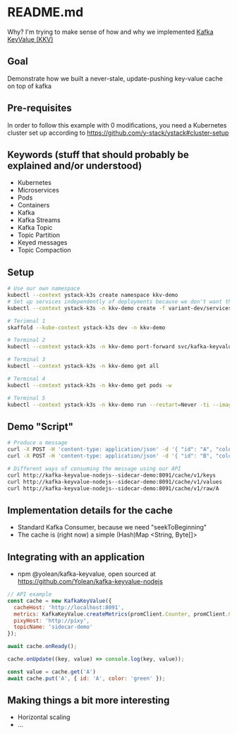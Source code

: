 # README.md

Why? I'm trying to make sense of how and why we implemented [Kafka KeyValue (KKV)](https://github.com/Yolean/kafka-keyvalue)

## Goal

Demonstrate how we built a never-stale, update-pushing key-value cache on top of kafka

## Pre-requisites

In order to follow this example with 0 modifications, you need a Kubernetes cluster set up according to https://github.com/y-stack/ystack#cluster-setup

## Keywords (stuff that should probably be explained and/or understood)

* Kubernetes
* Microservices
* Pods
* Containers
* Kafka
* Kafka Streams
* Kafka Topic
* Topic Partition
* Keyed messages
* Topic Compaction

## Setup

```sh
# Use our own namespace
kubectl --context ystack-k3s create namespace kkv-demo
# Set up services independently of deployments because we don't want them deleted during the development-loop
kubectl --context ystack-k3s -n kkv-demo create -f variant-dev/services.yaml

# Terimnal 1
skaffold --kube-context ystack-k3s dev -n kkv-demo

# Terminal 2
kubectl --context ystack-k3s -n kkv-demo port-forward svc/kafka-keyvalue-nodejs--sidecar-demo 8080

# Terminal 3
kubectl --context ystack-k3s -n kkv-demo get all

# Terminal 4
kubectl --context ystack-k3s -n kkv-demo get pods -w

# Terminal 5
kubectl --context ystack-k3s -n kkv-demo run --restart=Never -ti --image yolean/toil@sha256:82c8cc8d082f40753d2e409a670e1dc34455b0e2143adff285cc4102b1326d11 toil
```

## Demo "Script"

```sh
# Produce a message
curl -X POST -H 'content-type: application/json' -d '{ "id": "A", "color": "red" }' http://pixy/topics/sidecar-demo/messages?key=A
curl -X POST -H 'content-type: application/json' -d '{ "id": "B", "color": "blue" }' http://pixy/topics/sidecar-demo/messages?key=B

# Different ways of consuming the message using our API
curl http://kafka-keyvalue-nodejs--sidecar-demo:8091/cache/v1/keys
curl http://kafka-keyvalue-nodejs--sidecar-demo:8091/cache/v1/values
curl http://kafka-keyvalue-nodejs--sidecar-demo:8091/cache/v1/raw/A
```

## Implementation details for the cache

* Standard Kafka Consumer, because we need "seekToBeginning"
* The cache is (right now) a simple (Hash)Map <String, Byte[]>

## Integrating with an application

* npm @yolean/kafka-keyvalue, open sourced at https://github.com/Yolean/kafka-keyvalue-nodejs

```js
// API example
const cache = new KafkaKeyValue({
  cacheHost: 'http://localhost:8091',
  metrics: KafkaKeyValue.createMetrics(promClient.Counter, promClient.Gauge, promClient.Histogram),
  pixyHost: 'http://pixy',
  topicName: 'sidecar-demo'
});

await cache.onReady();

cache.onUpdate((key, value) => console.log(key, value));

const value = cache.get('A')
await cache.put('A', { id: 'A', color: 'green' });
```


## Making things a bit more interesting

* Horizontal scaling
* ...
